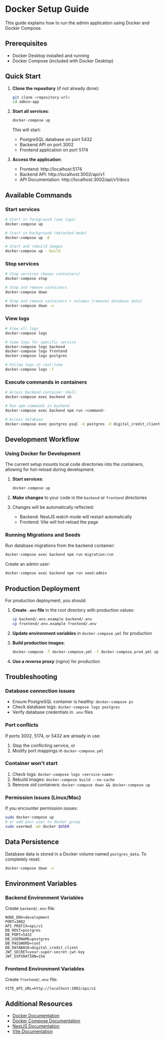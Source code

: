 # Docker Setup Guide

This guide explains how to run the admin application using Docker and Docker Compose.

## Prerequisites

- Docker Desktop installed and running
- Docker Compose (included with Docker Desktop)

## Quick Start

1. **Clone the repository** (if not already done):

   ```bash
   git clone <repository-url>
   cd admin-app
   ```

2. **Start all services**:

   ```bash
   docker-compose up
   ```

   This will start:

   - PostgreSQL database on port 5432
   - Backend API on port 3002
   - Frontend application on port 5174

3. **Access the application**:
   - Frontend: http://localhost:5174
   - Backend API: http://localhost:3002/api/v1
   - API Documentation: http://localhost:3002/api/v1/docs

## Available Commands

### Start services

```bash
# Start in foreground (see logs)
docker-compose up

# Start in background (detached mode)
docker-compose up -d

# Start and rebuild images
docker-compose up --build
```

### Stop services

```bash
# Stop services (keeps containers)
docker-compose stop

# Stop and remove containers
docker-compose down

# Stop and remove containers + volumes (removes database data)
docker-compose down -v
```

### View logs

```bash
# View all logs
docker-compose logs

# View logs for specific service
docker-compose logs backend
docker-compose logs frontend
docker-compose logs postgres

# Follow logs in real-time
docker-compose logs -f
```

### Execute commands in containers

```bash
# Access backend container shell
docker-compose exec backend sh

# Run npm commands in backend
docker-compose exec backend npm run <command>

# Access database
docker-compose exec postgres psql -U postgres -d digital_credit_client
```

## Development Workflow

### Using Docker for Development

The current setup mounts local code directories into the containers, allowing for hot-reload during development.

1. **Start services**:

   ```bash
   docker-compose up
   ```

2. **Make changes** to your code in the `backend` or `frontend` directories

3. Changes will be automatically reflected:
   - Backend: NestJS watch mode will restart automatically
   - Frontend: Vite will hot-reload the page

### Running Migrations and Seeds

Run database migrations from the backend container:

```bash
docker-compose exec backend npm run migration:run
```

Create an admin user:

```bash
docker-compose exec backend npm run seed:admin
```

## Production Deployment

For production deployment, you should:

1. **Create `.env` file** in the root directory with production values:

   ```bash
   cp backend/.env.example backend/.env
   cp frontend/.env.example frontend/.env
   ```

2. **Update environment variables** in `docker-compose.yml` for production

3. **Build production images**:

   ```bash
   docker-compose -f docker-compose.yml -f docker-compose.prod.yml up --build
   ```

4. **Use a reverse proxy** (nginx) for production

## Troubleshooting

### Database connection issues

- Ensure PostgreSQL container is healthy: `docker-compose ps`
- Check database logs: `docker-compose logs postgres`
- Verify database credentials in `.env` files

### Port conflicts

If ports 3002, 5174, or 5432 are already in use:

1. Stop the conflicting service, or
2. Modify port mappings in `docker-compose.yml`

### Container won't start

1. Check logs: `docker-compose logs <service-name>`
2. Rebuild images: `docker-compose build --no-cache`
3. Remove old containers: `docker-compose down && docker-compose up`

### Permission issues (Linux/Mac)

If you encounter permission issues:

```bash
sudo docker-compose up
# or add your user to docker group
sudo usermod -aG docker $USER
```

## Data Persistence

Database data is stored in a Docker volume named `postgres_data`. To completely reset:

```bash
docker-compose down -v
```

## Environment Variables

### Backend Environment Variables

Create `backend/.env` file:

```env
NODE_ENV=development
PORT=3002
API_PREFIX=api/v1
DB_HOST=postgres
DB_PORT=5432
DB_USERNAME=postgres
DB_PASSWORD=root
DB_DATABASE=digital_credit_client
JWT_SECRET=your-super-secret-jwt-key
JWT_EXPIRATION=15m
```

### Frontend Environment Variables

Create `frontend/.env` file:

```env
VITE_API_URL=http://localhost:3002/api/v1
```

## Additional Resources

- [Docker Documentation](https://docs.docker.com/)
- [Docker Compose Documentation](https://docs.docker.com/compose/)
- [NestJS Documentation](https://docs.nestjs.com/)
- [Vite Documentation](https://vitejs.dev/)
